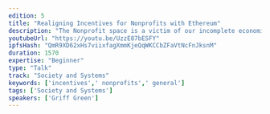 ```yaml
---
edition: 5
title: "Realigning Incentives for Nonprofits with Ethereum"
description: "The Nonprofit space is a victim of our incomplete economic model. Our current economy does a great job at assigning value to individual wants and needs, but shared resources (infrastructure, the environment, public goods, etc) and taking care of the less fortunate members in our society are not assigned any value at all. Instead, when entrepreneurs do value calculations (profit projections) they are incentivized to extract everything they can from \"externalities\" because that improves the numbers on their spreadsheet. This is an impossible battle to win for the nonprofit world. Nonprofits will not out-compete for-profit companies when the economic model is working against them. We need to build new economic models around causes, so that we can actually attribute value to these \"externalities\" appropriately. I will introduce the various tools we have in the Ethereum space: Harberger Tax, Token Bonding Curves, DAO Governance Models, Escrows, Traceable donations, etc and how they can be used to build parallel economic models to fill the gaps in the current system. We have the tools to design, simulate, test and iterate solutions that can level the playing field for nonprofits! Let's get to work!"
youtubeUrl: "https://youtu.be/UzzE87bESFY"
ipfsHash: "QmR9XD62xHs7viixfagXmmKjeQqWKCCbZFaVtNcFnJksnM"
duration: 1570
expertise: "Beginner"
type: "Talk"
track: "Society and Systems"
keywords: ['incentives',' nonprofits',' general']
tags: ['Society and Systems']
speakers: ['Griff Green']
---
```


